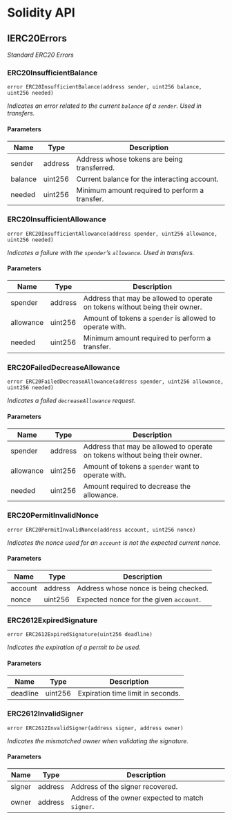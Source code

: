 # Solidity API

## IERC20Errors

_Standard ERC20 Errors_

### ERC20InsufficientBalance

```solidity
error ERC20InsufficientBalance(address sender, uint256 balance, uint256 needed)
```

_Indicates an error related to the current `balance` of a `sender`. Used in transfers._

#### Parameters

| Name | Type | Description |
| ---- | ---- | ----------- |
| sender | address | Address whose tokens are being transferred. |
| balance | uint256 | Current balance for the interacting account. |
| needed | uint256 | Minimum amount required to perform a transfer. |

### ERC20InsufficientAllowance

```solidity
error ERC20InsufficientAllowance(address spender, uint256 allowance, uint256 needed)
```

_Indicates a failure with the `spender`’s `allowance`. Used in transfers._

#### Parameters

| Name | Type | Description |
| ---- | ---- | ----------- |
| spender | address | Address that may be allowed to operate on tokens without being their owner. |
| allowance | uint256 | Amount of tokens a `spender` is allowed to operate with. |
| needed | uint256 | Minimum amount required to perform a transfer. |

### ERC20FailedDecreaseAllowance

```solidity
error ERC20FailedDecreaseAllowance(address spender, uint256 allowance, uint256 needed)
```

_Indicates a failed `decreaseAllowance` request._

#### Parameters

| Name | Type | Description |
| ---- | ---- | ----------- |
| spender | address | Address that may be allowed to operate on tokens without being their owner. |
| allowance | uint256 | Amount of tokens a `spender` want to operate with. |
| needed | uint256 | Amount required to decrease the allowance. |

### ERC20PermitInvalidNonce

```solidity
error ERC20PermitInvalidNonce(address account, uint256 nonce)
```

_Indicates the nonce used for an `account` is not the expected current nonce._

#### Parameters

| Name | Type | Description |
| ---- | ---- | ----------- |
| account | address | Address whose nonce is being checked. |
| nonce | uint256 | Expected nonce for the given `account`. |

### ERC2612ExpiredSignature

```solidity
error ERC2612ExpiredSignature(uint256 deadline)
```

_Indicates the expiration of a permit to be used._

#### Parameters

| Name | Type | Description |
| ---- | ---- | ----------- |
| deadline | uint256 | Expiration time limit in seconds. |

### ERC2612InvalidSigner

```solidity
error ERC2612InvalidSigner(address signer, address owner)
```

_Indicates the mismatched owner when validating the signature._

#### Parameters

| Name | Type | Description |
| ---- | ---- | ----------- |
| signer | address | Address of the signer recovered. |
| owner | address | Address of the owner expected to match `signer`. |

